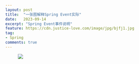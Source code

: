 ```yaml
---
layout: post
title:  "一张图解释Spring Event实际"
date:   2023-09-14
excerpt: "Spring Event事件说明"
feature: https://cdn.justice-love.com/image/jpg/bjfj1.jpg
tag:
- Spring
comments: true
---
```

<figure>
	<img src="{{ site.staticUrl }}/image/png/spring-event.png" />
</figure>
